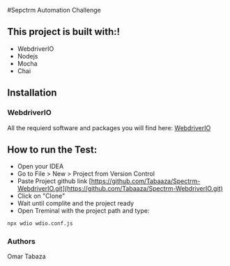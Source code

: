 #Sepctrm Automation Challenge

## This project is built with:!
- WebdriverIO
- Nodejs
- Mocha
- Chai


## Installation

### WebdriverIO
All the requierd software and packages you will find here: [WebdriverIO](https://webdriver.io/docs/gettingstarted.html)

## How to run the Test:
- Open your IDEA
- Go to File > New > Project from Version Control
- Paste Project github link [https://github.com/Tabaaza/Spectrm-WebdriverIO.git](https://github.com/Tabaaza/Spectrm-WebdriverIO.git)
- Click on "Clone"
- Wait until complite and the project ready
- Open Treminal with the project path and type:
```sh
npx wdio wdio.conf.js
```


### Authors
Omar Tabaza 
